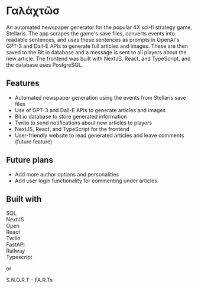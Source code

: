 # Γαλάχτῶσ

An automated newspaper generator for the popular 4X sci-fi strategy game, Stellaris. The app scrapes the game's save files, converts events into readable sentences, and uses these sentences as prompts in OpenAI's GPT-3 and Dall-E APIs to generate full articles and images. These are then saved to the Bit.io database and a message is sent to all players about the new article. The frontend was built with NextJS, React, and TypeScript, and the database uses PostgreSQL.

## Features
- Automated newspaper generation using the events from Stellaris save files  
- Use of GPT-3 and Dall-E APIs to generate articles and images  
- Bit.io database to store generated information  
- Twilio to send notifications about new articles to players  
- NextJS, React, and TypeScript for the frontend  
- User-friendly website to read generated articles and leave comments (future feature)  

## Future plans
- Add more author options and personalities  
- Add user login functionality for commenting under articles.  

## Built with
SQL  
NextJS  
Open  
React  
Twilio  
FastAPI  
Railway  
Typescript  
  
or  
  
S.N.O.R.T - FA.R.Ts
